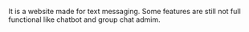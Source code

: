 It is a website made for text messaging. Some features are still not full functional like chatbot and group chat admim.
